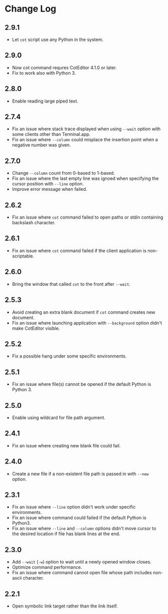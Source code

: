 
Change Log
==========================

2.9.1
--------------------------

- Let `cot` script use any Python in the system.


2.9.0
--------------------------

- Now cot command requres CotEditor 4.1.0 or later.
- Fix to work also with Python 3.


2.8.0
--------------------------

- Enable reading large piped text.


2.7.4
--------------------------

- Fix an issue where stack trace displayed when using `--wait` option with some clients other than Terminal.app.
- Fix an issue where `--column` could misplace the insertion point when a negative number was given.


2.7.0
--------------------------

- Change `--column` count from 0-based to 1-based.
- Fix an issue where the last empty line was ignoed when specifying the cursor position with `--line` option.
- Improve error message when failed.


2.6.2
--------------------------

- Fix an issue where `cot` command failed to open paths or stdin containing backslash character.


2.6.1
--------------------------

- Fix an issue where `cot` command failed if the client application is non-scriptable.


2.6.0
--------------------------

- Bring the window that called `cot` to the front after `--wait`.


2.5.3
--------------------------

- Avoid creating an extra blank document if `cot` command creates new document.
- Fix an issue where launching application with `--background` option didn't make CotEditor visible.


2.5.2
--------------------------

- Fix a possible hang under some specific environments.


2.5.1
--------------------------

- Fix an issue where file(s) cannot be opened if the default Python is Python 3.


2.5.0
--------------------------

- Enable using wildcard for file path argument.


2.4.1
--------------------------

- Fix an issue where creating new blank file could fail.


2.4.0
--------------------------

- Create a new file if a non-existent file path is passed in with `--new` option.


2.3.1
--------------------------

- Fix an issue where `--line` option didn't work under specific environments.
- Fix an issue where command could failed if the default Python is Python3.
- Fix an issue where `--line` and `--column` options didn't move cursor to the desired location if file has blank lines at the end.


2.3.0
--------------------------

- Add `--wait` (`-w`) option to wait until a newly opened window closes.
- Optimize command performance.
- Fix an issue where command cannot open file whose path includes non-ascii character.


2.2.1
--------------------------

- Open symbolic link target rather than the link itself.
